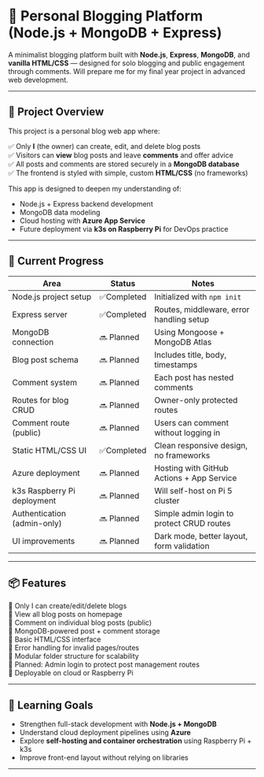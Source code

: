 # 📝 Personal Blogging Platform (Node.js + MongoDB + Express)

A minimalist blogging platform built with **Node.js**, **Express**, **MongoDB**, and **vanilla HTML/CSS** — designed for solo blogging and public engagement through comments.
Will prepare me for my final year project in advanced web development.

---

## 📌 Project Overview

This project is a personal blog web app where:

✅ Only **I** (the owner) can create, edit, and delete blog posts  
✅ Visitors can **view** blog posts and leave **comments** and offer advice  
✅ All posts and comments are stored securely in a **MongoDB database**  
✅ The frontend is styled with simple, custom **HTML/CSS** (no frameworks)

This app is designed to deepen my understanding of:

- Node.js + Express backend development  
- MongoDB data modeling  
- Cloud hosting with **Azure App Service**  
- Future deployment via **k3s on Raspberry Pi** for DevOps practice
---

## 🚧 Current Progress

| Area                         | Status        | Notes                                             |
|------------------------------|---------------|---------------------------------------------------|
| Node.js project setup        | ✅Completed	  | Initialized with `npm init`                       |
| Express server               | ✅Completed	| Routes, middleware, error handling setup          |
| MongoDB connection           | 🔜 Planned    | Using Mongoose + MongoDB Atlas                    |
| Blog post schema             | 🔜 Planned    | Includes title, body, timestamps                  |
| Comment system               | 🔜 Planned    | Each post has nested comments                     |
| Routes for blog CRUD         | 🔜 Planned    | Owner-only protected routes                       |
| Comment route (public)       | 🔜 Planned    | Users can comment without logging in              |
| Static HTML/CSS UI           | ✅Completed   | Clean responsive design, no frameworks            |
| Azure deployment             | 🔜 Planned    | Hosting with GitHub Actions + App Service         |
| k3s Raspberry Pi deployment  | 🔜 Planned    | Will self-host on Pi 5 cluster                    |
| Authentication (admin-only)  | 🔜 Planned    | Simple admin login to protect CRUD routes         |
| UI improvements              | 🔜 Planned    | Dark mode, better layout, form validation         |

---

## 📦 Features

🚧 Only I can create/edit/delete blogs  
🚧 View all blog posts on homepage  
🚧 Comment on individual blog posts (public)  
🚧 MongoDB-powered post + comment storage  
🚧 Basic HTML/CSS interface  
🚧 Error handling for invalid pages/routes  
🚧 Modular folder structure for scalability  
🚧 Planned: Admin login to protect post management routes  
🚧 Deployable on cloud or Raspberry Pi

---

## 🧠 Learning Goals

- Strengthen full-stack development with **Node.js + MongoDB**
- Understand cloud deployment pipelines using **Azure**
- Explore **self-hosting and container orchestration** using Raspberry Pi + k3s
- Improve front-end layout without relying on libraries

---
